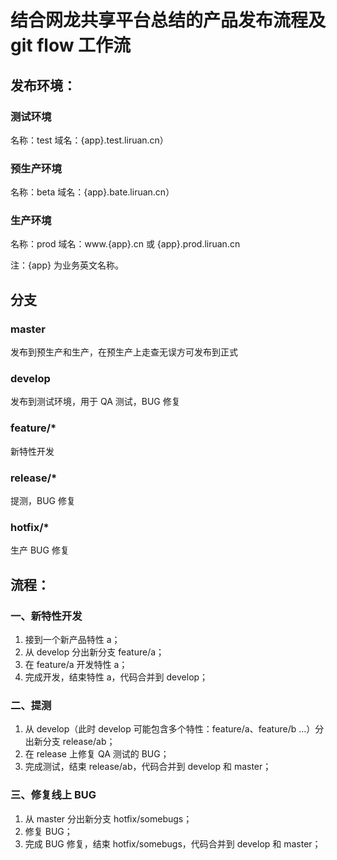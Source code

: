 # 结合网龙共享平台总结的产品发布流程及 git flow 工作流

## 发布环境：

### 测试环境
名称：test
域名：{app}.test.liruan.cn）

### 预生产环境
名称：beta
域名：{app}.bate.liruan.cn）

### 生产环境
名称：prod
域名：www.{app}.cn 或 {app}.prod.liruan.cn

注：{app} 为业务英文名称。

## 分支

### master
发布到预生产和生产，在预生产上走查无误方可发布到正式

### develop
发布到测试环境，用于 QA 测试，BUG 修复

### feature/*
新特性开发

### release/*
提测，BUG 修复

### hotfix/*
生产 BUG 修复

## 流程：

### 一、新特性开发
1. 接到一个新产品特性 a；
2. 从 develop 分出新分支 feature/a；
3. 在 feature/a 开发特性 a；
4. 完成开发，结束特性 a，代码合并到 develop；

### 二、提测
1. 从 develop（此时 develop 可能包含多个特性：feature/a、feature/b ...）分出新分支 release/ab；
2. 在 release 上修复 QA 测试的 BUG；
3. 完成测试，结束 release/ab，代码合并到 develop 和 master；

### 三、修复线上 BUG
1. 从 master 分出新分支 hotfix/somebugs；
2. 修复 BUG；
3. 完成 BUG 修复，结束 hotfix/somebugs，代码合并到 develop 和 master；  

